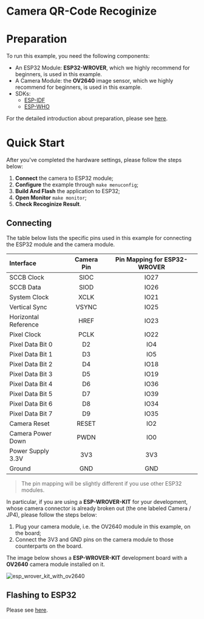 # Camera QR-Code Recoginize

# Preparation

To run this example, you need the following components:

* An ESP32 Module: **ESP32-WROVER**, which we highly recommend for beginners, is used in this example.
* A Camera Module: the **OV2640** image sensor, which we highly recommend for beginners, is used in this example.
* SDKs:
	* [ESP-IDF](https://github.com/espressif/esp-idf)
	* [ESP-WHO](https://github.com/espressif/esp-who)

For the detailed introduction about preparation, please see [here](https://github.com/espressif/esp-who).

# Quick Start

After you've completed the hardware settings, please follow the steps below:

1. **Connect** the camera to ESP32 module;
2. **Configure** the example through `make menuconfig`;
3. **Build And Flash** the application to ESP32;
4. **Open Monitor** `make monitor`;
5. **Check Recoginize Result**.

## Connecting

The table below lists the specific pins used in this example for connecting the ESP32 module and the camera module. 

| Interface | Camera Pin | Pin Mapping for ESP32-WROVER | 
| :--- | :---: | :---: |
| SCCB Clock | SIOC | IO27 |
| SCCB Data | SIOD | IO26 | 
| System Clock | XCLK | IO21 | 
| Vertical Sync | VSYNC | IO25 | 
| Horizontal Reference | HREF | IO23 | 
| Pixel Clock | PCLK | IO22 | 
| Pixel Data Bit 0 | D2 | IO4 | 
| Pixel Data Bit 1 | D3 | IO5 | 
| Pixel Data Bit 2 | D4 | IO18 | 
| Pixel Data Bit 3 | D5 | IO19 | 
| Pixel Data Bit 4 | D6 | IO36 | 
| Pixel Data Bit 5 | D7 | IO39 | 
| Pixel Data Bit 6 | D8 | IO34 | 
| Pixel Data Bit 7 | D9 | IO35 | 
| Camera Reset | RESET | IO2 | 
| Camera Power Down | PWDN | IO0 | 
| Power Supply 3.3V | 3V3 | 3V3 | 
| Ground | GND | GND | 

> The pin mapping will be slightly different if you use other ESP32 modules. 

In particular, if you are using a **ESP-WROVER-KIT** for your development, whose camera connector is already broken out (the one labeled Camera / JP4), please follow the steps below:

1. Plug your camera module, i.e. the OV2640 module in this example, on the board;
2. Connect the 3V3 and GND pins on the camera module to those counterparts on the board. 

The image below shows a **ESP-WROVER-KIT** development board with a **OV2640** camera module installed on it.

![esp_wrover_kit_with_ov2640](../../../img/esp_wrover_kit_with_ov2640.png)  

## Flashing to ESP32

Please see [here](https://github.com/espressif/esp-who).

